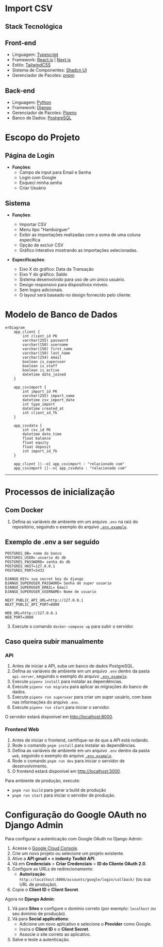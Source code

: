
# Import CSV

## Stack Tecnológica

## Front-end
- Linguagem: [Typescript](https://www.typescriptlang.org/)
- Framework: [React.js](https://react.dev/) | [Next.js](https://nextjs.org/)
- Estilo: [TailwindCSS](https://tailwindcss.com/)
- Sistema de Componentes: [Shadcn UI](https://ui.shadcn.com/)
- Gerenciador de Pacotes: [pnpm](https://pnpm.io/pt/)

## Back-end
- Linguagem: [Python](https://www.python.org/)
- Framework: [Django](https://www.djangoproject.com/)
- Gerenciador de Pacotes: [Pipenv](https://pipenv.pypa.io/)
- Banco de Dados: [PostgreSQL](https://www.postgresql.org/)

# Escopo do Projeto

## Página de Login
- **Funções**:
  - Campo de input para Email e Senha
  - Login com Google
  - Esqueci minha senha
  - Criar Usuário

## Sistema
- **Funções**:
  - Importar CSV
  - Menu tipo "Hambúrguer"
  - Exibir as importações realizadas com a soma de uma coluna específica
  - Opção de excluir CSV
  - Gráfico interativo mostrando as importações selecionadas.

- **Especificações**:
  - Eixo X do gráfico: Data da Transação
  - Eixo Y do gráfico: Saldo
  - Sistema desenvolvido para uso de um único usuário.
  - Design responsivo para dispositivos móveis.
  - Sem logos adicionais.
  - O layout será baseado no design fornecido pelo cliente.




# Modelo de Banco de Dados

```mermaid
erDiagram
    app_client {
        int client_id PK
        varchar(255) password
        varchar(150) username
        varchar(150) first_name
        varchar(150) last_name
        varchar(254) email
        boolean is_superuser
        boolean is_staff
        boolean is_active
        datetime date_joined
    }

    app_csvimport {
        int import_id PK
        varchar(255) import_name
        datetime csv_import_date
        int type_import
        datetime created_at
        int client_id_fk
    }

    app_csvdata {
        int csv_id PK
        datetime date_time
        float balance
        float equity
        float deposit
        int import_id_fk
    }

    app_client ||--o{ app_csvimport : "relacionado com"
    app_csvimport ||--o{ app_csvdata : "relacionado com"
```

---



# Processos de inicialização


## Com Docker

1. Defina as variáveis de ambiente em um arquivo `.env` na raiz do repositório, seguindo o exemplo do arquivo [`.env.example`](.env.example).
## Exemplo de .env a ser seguido
```.env
POSTGRES_DB= nome do banco
POSTGRES_USER= usuario do db
POSTGRES_PASSWORD= senha do db
POSTGRES_HOST=127.0.0.1  
POSTGRES_PORT=5432

DJANGO_KEY= sua secret key do django 
DJANGO_SUPERUSER_PASSWORD= Senha de super usuario 
DJANGO_SUPERUSER_EMAIL= Email
DJANGO_SUPERUSER_USERNAME= Nome de usuario 

NEXT_PUBLIC_API_URL=http://127.0.0.1
NEXT_PUBLIC_API_PORT=8000

WEB_URL=http://127.0.0.1
WEB_PORT=3000
```
3. Execute o comando `docker-compose up` para subir o servidor.


## Caso queira subir manualmente
### API

1. Antes de iniciar a API, suba um banco de dados PostgreSQL.
2. Defina as variáveis de ambiente em um arquivo `.env` dentro da pasta `api-server`, seguindo o exemplo do arquivo [`.env.example`](api/.env.example).
3. Execute `pipenv install` para instalar as dependências.
4. Execute `pipenv run migrate` para aplicar as migrações do banco de dados.
5. Execute `pipenv run superuser` para criar um super usuário, com base nas informações do arquivo `.env`.
6. Execute `pipenv run start` para iniciar o servidor.

O servidor estará disponível em [http://localhost:8000](http://localhost:8000).

### Frontend Web

1. Antes de iniciar o frontend, certifique-se de que a API está rodando.
2. Rode o comando `pnpm install` para instalar as dependências.
3. Defina as variáveis de ambiente em um arquivo `.env` dentro da pasta `web`, seguindo o exemplo do arquivo [`.env.example`](web/.env.example).
4. Rode o comando `pnpm run dev` para iniciar o servidor de desenvolvimento.
5. O frontend estará disponível em [http://localhost:3000](http://localhost:3000).

Para ambiente de produção, execute:
- `pnpm run build` para gerar a build de produção
- `pnpm run start` para iniciar o servidor de produção.



# Configuração do Google OAuth no Django Admin

Para configurar a autenticação com Google OAuth no Django Admin:

1. Acesse o [Google Cloud Console](https://console.cloud.google.com/).
2. Crie um novo projeto ou selecione um projeto existente.
3. Ative a **API gmail +** e **indenty Toolkit API**.
4. Vá em **Credenciais** > **Criar Credenciais** > **ID do Cliente OAuth 2.0**.
5. Configure as URLs de redirecionamento:
   - **Autorização**: `http://localhost:8000/accounts/google/login/callback/` (ou sua URL de produção).
6. Copie o **Client ID** e **Client Secret**.

Agora no **Django Admin**:

1. Vá para **Sites** e configure o domínio correto (por exemplo: `localhost` ou seu domínio de produção).
2. Vá para **Social applications**:
   - Adicione um novo aplicativo e selecione o **Provider** como Google.
   - Insira o **Client ID** e o **Client Secret**.
   - Associe o site correto ao aplicativo.
3. Salve e teste a autenticação.





